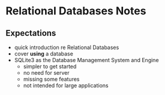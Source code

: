 # Relational Databases Notes

## Expectations

- quick introduction re Relational Databases
- cover **using** a database
- SQLite3 as the Database Management System and Engine
  - simpler to get started
  - no need for server
  - missing some features
  - not intended for large applications